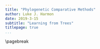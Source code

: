 ```yaml
---
title: "Phylogenetic Comparative Methods"
author: Luke J. Harmon
date: 2019-3-15
subtitle: "Learning from Trees"
titlepage: true
...
```


\pagebreak
